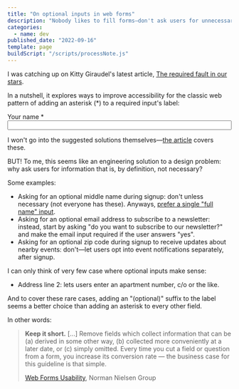 ```yaml
---
title: "On optional inputs in web forms"
description: "Nobody likes to fill forms—don't ask users for unnecessary information."
categories:
  - name: dev
published_date: "2022-09-16"
template: page
buildScript: "/scripts/processNote.js"
---
```


I was catching up on Kitty Giraudel's latest article, [The required fault in our stars](https://kittygiraudel.com/2022/08/05/the-required-fault-in-our-stars/).

In a nutshell, it explores ways to improve accessibility for the classic web pattern of adding an asterisk (\*) to a required input's label:

<div style="display:flex;flex-direction:column;">
<label for="example-input">Your name *</label>
<input id="example-input" type="text" required>
</div>

I won't go into the suggested solutions themselves—[the article](https://kittygiraudel.com/2022/08/05/the-required-fault-in-our-stars/) covers these.

BUT! To me, this seems like an engineering solution to a design problem: why ask users for information that is, by definition, not necessary?

Some examples:

- Asking for an optional middle name during signup: don't unless necessary (not everyone has these). Anyways, [prefer a single "full name" input](https://www.w3.org/International/questions/qa-personal-names).
- Asking for an optional email address to subscribe to a newsletter: instead, start by asking "do you want to subscribe to our newsletter?" and make the email input required if the user answers "yes".
- Asking for an optional zip code during signup to receive updates about nearby events: don't—let users opt into event notifications separately, after signup.

I can only think of very few case where optional inputs make sense:

- Address line 2: lets users enter an apartment number, c/o or the like.

And to cover these rare cases, adding an "(optional)" suffix to the label seems a better choice than adding an asterisk to every other field.

In other words:

> **Keep it short.** [...] Remove fields which collect information that can be (a) derived in some other way, (b) collected more conveniently at a later date, or (c) simply omitted. Every time you cut a field or question from a form, you increase its conversion rate — the business case for this guideline is that simple.
>
> [Web Forms Usability](https://www.nngroup.com/articles/web-form-design/), Norman Nielsen Group

